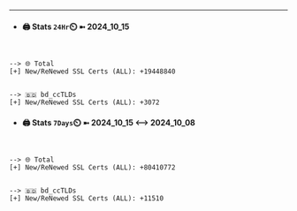 

---
- #### 🖨️ **Stats** `24Hr`⏲️ ➼ 2024_10_15
```console


--> 🌐 Total
[+] New/ReNewed SSL Certs (ALL): +19448840


--> 🇧🇩 bd_ccTLDs
[+] New/ReNewed SSL Certs (ALL): +3072

```

- #### 🖨️ **Stats** `7Days`⏲️ ➼ 2024_10_15 <--> 2024_10_08
```console


--> 🌐 Total
[+] New/ReNewed SSL Certs (ALL): +80410772


--> 🇧🇩 bd_ccTLDs
[+] New/ReNewed SSL Certs (ALL): +11510

```

